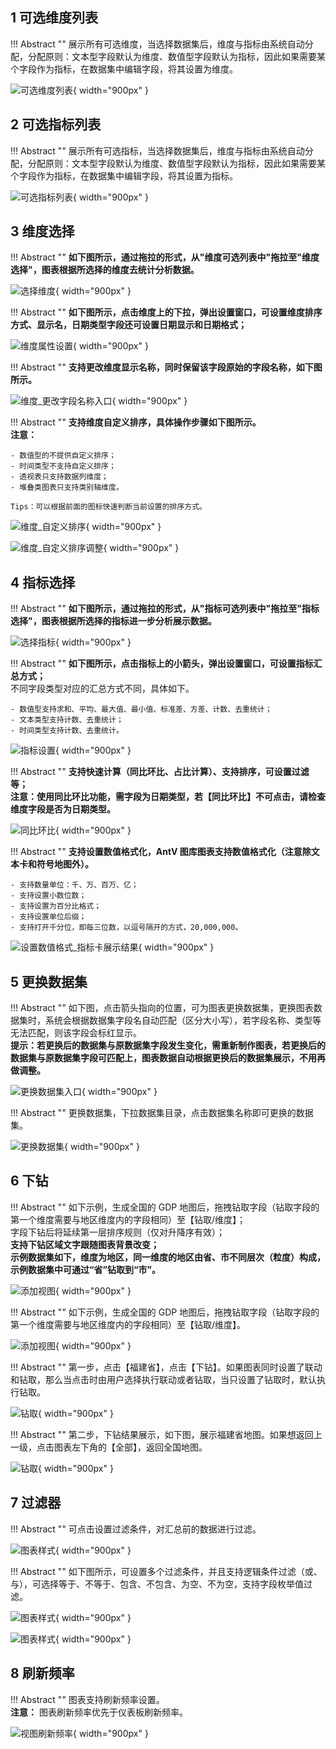 ## 1 可选维度列表

!!! Abstract ""
    展示所有可选维度，当选择数据集后，维度与指标由系统自动分配，分配原则：文本型字段默认为维度、数值型字段默认为指标，因此如果需要某个字段作为指标，在数据集中编辑字段，将其设置为维度。

![可选维度列表](../../img/view_generation/2.0可选维度列表.png){ width="900px" }

## 2 可选指标列表

!!! Abstract ""
    展示所有可选指标，当选择数据集后，维度与指标由系统自动分配，分配原则：文本型字段默认为维度、数值型字段默认为指标，因此如果需要某个字段作为指标，在数据集中编辑字段，将其设置为指标。

![可选指标列表](../../img/view_generation/2.0指标列表.png){ width="900px" }

## 3 维度选择

!!! Abstract ""
    **如下图所示，通过拖拉的形式，从"维度可选列表中"拖拉至"维度选择"，图表根据所选择的维度去统计分析数据。**

![选择维度](../../img/view_generation/2.0选择维度.png){ width="900px" }

!!! Abstract ""
    **如下图所示，点击维度上的下拉，弹出设置窗口，可设置维度排序方式、显示名，日期类型字段还可设置日期显示和日期格式；**

![维度属性设置](../../img/view_generation/2.0维度排序.png){ width="900px" }

!!! Abstract ""
    **支持更改维度显示名称，同时保留该字段原始的字段名称，如下图所示。**

![维度_更改字段名称入口](../../img/view_generation/2.0更改维度名称.png){ width="900px" }

!!! Abstract ""
    **支持维度自定义排序，具体操作步骤如下图所示。**  
    **注意：**

    - 数值型的不提供自定义排序；
    - 时间类型不支持自定义排序；
    - 透视表只支持数据列维度；
    - 堆叠类图表只支持类别轴维度。

    Tips：可以根据前面的图标快速判断当前设置的排序方式。


![维度_自定义排序](../../img/view_generation/2.0自定义排序.png){ width="900px" }

![维度_自定义排序调整](../../img/view_generation/2.0设置自定义排序.png){ width="900px" }


## 4 指标选择

!!! Abstract ""
    **如下图所示，通过拖拉的形式，从"指标可选列表中"拖拉至"指标选择"，图表根据所选择的指标进一步分析展示数据。**

![选择指标](../../img/view_generation/2.0指标选择.png){ width="900px" }


!!! Abstract ""
    **如下图所示，点击指标上的小箭头，弹出设置窗口，可设置指标汇总方式；**  
    不同字段类型对应的汇总方式不同，具体如下。

    - 数值型支持求和、平均、最大值、最小值、标准差、方差、计数、去重统计；
    - 文本类型支持计数、去重统计；
    - 时间类型支持计数、去重统计。

![指标设置](../../img/view_generation/2.0指标汇总方式.png){ width="900px" }


!!! Abstract ""
    **支持快速计算（同比环比、占比计算）、支持排序，可设置过滤等；**  
    **注意：使用同比环比功能，需字段为日期类型，若【同比环比】不可点击，请检查维度字段是否为日期类型。**

![同比环比](../../img/view_generation/2.0指标快速计算.png){ width="900px" }

!!! Abstract ""
    **支持设置数值格式化，AntV 图库图表支持数值格式化（注意除文本卡和符号地图外）。**

    - 支持数量单位：千、万、百万、亿；
    - 支持设置小数位数；
    - 支持设置为百分比格式；
    - 支持设置单位后缀；
    - 支持打开千分位，即每三位数，以逗号隔开的方式，20,000,000。

![设置数值格式_指标卡展示结果](../../img/view_generation/2.0数值格式设置.png){ width="900px" }

## 5 更换数据集

!!! Abstract ""
    如下图，点击箭头指向的位置，可为图表更换数据集，更换图表数据集时，系统会根据数据集字段名自动匹配（区分大小写），若字段名称、类型等无法匹配，则该字段会标红显示。  
    **提示：若更换后的数据集与原数据集字段发生变化，需重新制作图表，若更换后的数据集与原数据集字段可匹配上，图表数据自动根据更换后的数据集展示，不用再做调整。**

![更换数据集入口](../../img/view_generation/2.0更换数据集.png){ width="900px" }

!!! Abstract ""
    更换数据集，下拉数据集目录，点击数据集名称即可更换的数据集。

![更换数据集](../../img/view_generation/2.0成功更换数据集.png){ width="900px" }

## 6 下钻

!!! Abstract ""
    如下示例，生成全国的 GDP 地图后，拖拽钻取字段（钻取字段的第一个维度需要与地区维度内的字段相同）至【钻取/维度】；  
    字段下钻后将延续第一层排序规则（仅对升降序有效）；  
    **支持下钻区域文字跟随图表背景改变；**  
    **示例数据集如下，维度为地区，同一维度的地区由省、市不同层次（粒度）构成，示例数据集中可通过“省”钻取到“市”。**

![添加视图](../../img/view_generation/2.0数据明细.png){ width="900px" }

!!! Abstract ""
    如下示例，生成全国的 GDP 地图后，拖拽钻取字段（钻取字段的第一个维度需要与地区维度内的字段相同）至【钻取/维度】。

![添加视图](../../img/view_generation/2.0设置钻取.png){ width="900px" }

!!! Abstract ""
    第一步，点击【福建省】，点击【下钻】。如果图表同时设置了联动和钻取，那么当点击时由用户选择执行联动或者钻取，当只设置了钻取时，默认执行钻取。

![钻取](../../img/view_generation/2.0点击下钻.png){ width="900px" }

!!! Abstract ""
    第二步，下钻结果展示，如下图，展示福建省地图。如果想返回上一级，点击图表左下角的【全部】，返回全国地图。

![钻取](../../img/view_generation/2.0下钻结果.png){ width="900px" }


## 7 过滤器

!!! Abstract ""
    可点击设置过滤条件，对汇总前的数据进行过滤。

![图表样式](../../img/view_generation/2.0过滤器.png){ width="900px" }

!!! Abstract ""
    如下图所示，可设置多个过滤条件，并且支持逻辑条件过滤（或、与），可选择等于、不等于、包含、不包含、为空、不为空，支持字段枚举值过滤。

![图表样式](../../img/view_generation/2.0过滤器逻辑条件.png){ width="900px" }

![图表样式](../../img/view_generation/2.0过滤器字段枚举.png){ width="900px" }

## 8 刷新频率

!!! Abstract ""
    图表支持刷新频率设置。  
    **注意：** 图表刷新频率优先于仪表板刷新频率。

![视图刷新频率](../../img/view_generation/2.0设置刷新频率1.png){ width="900px" }
